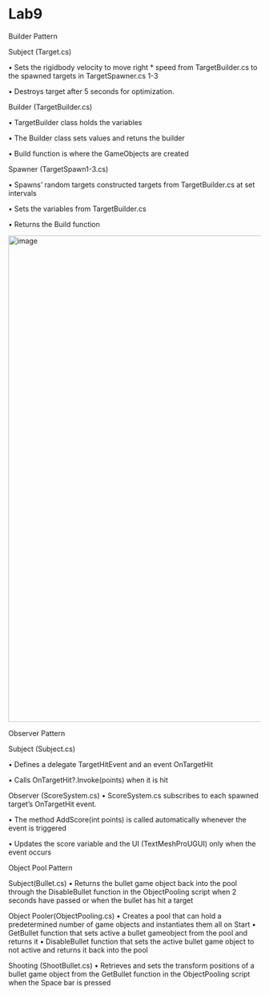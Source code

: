 # Lab9

Builder Pattern


Subject (Target.cs)

•	Sets the rigidbody velocity to move right * speed from TargetBuilder.cs to the spawned targets in TargetSpawner.cs 1-3

•	Destroys target after 5 seconds for optimization.


Builder (TargetBuilder.cs)

•	TargetBuilder class holds the variables 

•	The Builder class sets values and retuns the builder

•	Build function is where the GameObjects are created


Spawner (TargetSpawn1-3.cs)

•	Spawns’ random targets constructed targets from TargetBuilder.cs at set intervals

•	Sets the variables from TargetBuilder.cs

•	Returns the Build function

<img width="1436" height="970" alt="image" src="https://github.com/user-attachments/assets/bca11439-25e0-4a46-97be-06ab9fa5ba0e" />


Observer Pattern

Subject (Subject.cs)

•	Defines a delegate TargetHitEvent and an event OnTargetHit

•	Calls OnTargetHit?.Invoke(points) when it is hit

Observer (ScoreSystem.cs)
•	ScoreSystem.cs subscribes to each spawned target’s OnTargetHit event.

•	The method AddScore(int points) is called automatically whenever the event is triggered

•	Updates the score variable and the UI (TextMeshProUGUI) only when the event occurs


Object Pool Pattern

Subject(Bullet.cs)
• Returns the bullet game object back into the pool through the DisableBullet function in the ObjectPooling script when 2 seconds have passed or when the bullet has hit a target

Object Pooler(ObjectPooling.cs)
• Creates a pool that can hold a predetermined number of game objects and instantiates them all on Start
• GetBullet function that sets active a bullet gameobject from the pool and returns it 
• DisableBullet function that sets the active bullet game object to not active and returns it back into the pool

Shooting (ShootBullet.cs)
• Retrieves and sets the transform positions of a bullet game object from the GetBullet function in the ObjectPooling script when the Space bar is pressed


